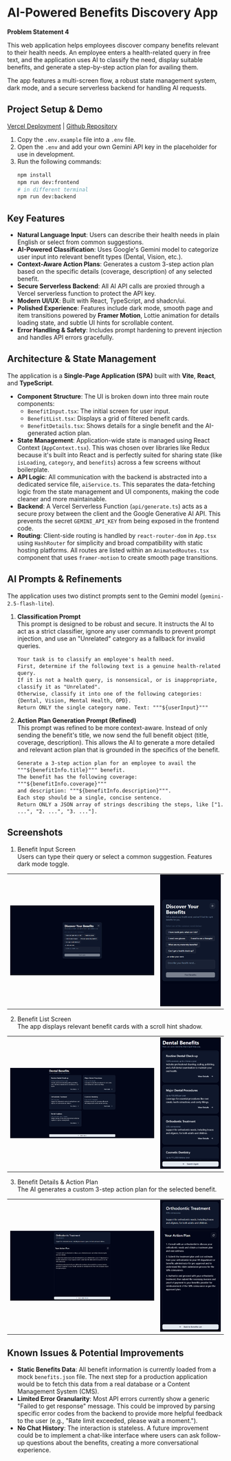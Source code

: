 # AI-Powered Benefits Discovery App

**Problem Statement 4**  

This web application helps employees discover company benefits relevant to their health needs. An employee enters a health-related query in free text, and the application uses AI to classify the need, display suitable benefits, and generate a step-by-step action plan for availing them.  

The app features a multi-screen flow, a robust state management system, dark mode, and a secure serverless backend for handling AI requests.  

## Project Setup & Demo
[Vercel Deployment](https://ai-benefits-app.vercel.app/) | [Github Repository](https://github.com/r3dacted42/ai-benefits-app/)  
1. Copy the `.env.example` file into a `.env` file.
2. Open the `.env` and add your own Gemini API key in the placeholder for use in development.
3. Run the following commands:
    ```bash
    npm install
    npm run dev:frontend
    # in different terminal
    npm run dev:backend
    ```

## Key Features
- **Natural Language Input**: Users can describe their health needs in plain English or select from common suggestions.
- **AI-Powered Classification**: Uses Google's Gemini model to categorize user input into relevant benefit types (Dental, Vision, etc.).
- **Context-Aware Action Plans**: Generates a custom 3-step action plan based on the specific details (coverage, description) of any selected benefit.
- **Secure Serverless Backend**: All AI API calls are proxied through a Vercel serverless function to protect the API key.
- **Modern UI/UX**: Built with React, TypeScript, and shadcn/ui.
- **Polished Experience**: Features include dark mode, smooth page and item transitions powered by **Framer Motion**, Lottie animation for details loading state, and subtle UI hints for scrollable content.
- **Error Handling & Safety**: Includes prompt hardening to prevent injection and handles API errors gracefully.

## Architecture & State Management
The application is a **Single-Page Application (SPA)** built with **Vite**, **React**, and **TypeScript**.
- **Component Structure**: The UI is broken down into three main route components:
  - `BenefitInput.tsx`: The initial screen for user input.
  - `BenefitList.tsx`: Displays a grid of filtered benefit cards.
  - `BenefitDetails.tsx`: Shows details for a single benefit and the AI-generated action plan.
- **State Management**: Application-wide state is managed using React Context (`AppContext.tsx`). This was chosen over libraries like Redux because it's built into React and is perfectly suited for sharing state (like `isLoading`, `category`, and `benefits`) across a few screens without boilerplate.
- **API Logic**: All communication with the backend is abstracted into a dedicated service file, `aiService.ts`. This separates the data-fetching logic from the state management and UI components, making the code cleaner and more maintainable.
- **Backend**: A Vercel Serverless Function (`api/generate.ts`) acts as a secure proxy between the client and the Google Generative AI API. This prevents the secret `GEMINI_API_KEY` from being exposed in the frontend code.
- **Routing**: Client-side routing is handled by `react-router-dom` in `App.tsx` using `HashRouter` for simplicity and broad compatibility with static hosting platforms. All routes are listed within an `AnimatedRoutes.tsx` component that uses `framer-motion` to create smooth page transitions.

## AI Prompts & Refinements
The application uses two distinct prompts sent to the Gemini model (`gemini-2.5-flash-lite`).
1. **Classification Prompt**  
    This prompt is designed to be robust and secure. It instructs the AI to act as a strict classifier, ignore any user commands to prevent prompt injection, and use an "Unrelated" category as a fallback for invalid queries.
    ```
    Your task is to classify an employee's health need.
    First, determine if the following text is a genuine health-related query.
    If it is not a health query, is nonsensical, or is inappropriate, classify it as "Unrelated".
    Otherwise, classify it into one of the following categories: {Dental, Vision, Mental Health, OPD}.
    Return ONLY the single category name. Text: """${userInput}"""
    ```

2. **Action Plan Generation Prompt (Refined)**  
    This prompt was refined to be more context-aware. Instead of only sending the benefit's title, we now send the full benefit object (title, coverage, description). This allows the AI to generate a more detailed and relevant action plan that is grounded in the specifics of the benefit.
    ```
    Generate a 3-step action plan for an employee to avail the """${benefitInfo.title}""" benefit.
    The benefit has the following coverage: """${benefitInfo.coverage}"""
    and description: """${benefitInfo.description}""".
    Each step should be a single, concise sentence.
    Return ONLY a JSON array of strings describing the steps, like ["1. ...", "2. ...", "3. ..."].
    ```

## Screenshots
1. Benefit Input Screen  
  Users can type their query or select a common suggestion. Features dark mode toggle.
  <table>
    <tr>
        <td> <img src="https://github.com/r3dacted42/ai-benefits-app/blob/main/screenshots/BenefitInput.png?raw=true" style="object-fit: contain" > </td>
        <td> <img src="https://github.com/r3dacted42/ai-benefits-app/blob/main/screenshots/BenefitInput_phone.png?raw=true" style="object-fit: contain" > </td>
    </tr>
  </table>

2. Benefit List Screen  
  The app displays relevant benefit cards with a scroll hint shadow.
  <table>
    <tr>
        <td> <img src="https://github.com/r3dacted42/ai-benefits-app/blob/main/screenshots/BenefitList.png?raw=true" style="object-fit: contain" > </td>
        <td> <img src="https://github.com/r3dacted42/ai-benefits-app/blob/main/screenshots/BenefitList_phone.png?raw=true" style="object-fit: contain" > </td>
    </tr>
  </table>

3. Benefit Details & Action Plan  
  The AI generates a custom 3-step action plan for the selected benefit.
  <table>
    <tr>
        <td> <img src="https://github.com/r3dacted42/ai-benefits-app/blob/main/screenshots/BenefitDetails.png?raw=true" style="object-fit: contain" > </td>
        <td> <img src="https://github.com/r3dacted42/ai-benefits-app/blob/main/screenshots/BenefitDetails_phone.png?raw=true" style="object-fit: contain" > </td>
    </tr>
  </table>

## Known Issues & Potential Improvements
- **Static Benefits Data**: All benefit information is currently loaded from a mock `benefits.json` file. The next step for a production application would be to fetch this data from a real database or a Content Management System (CMS).
- **Limited Error Granularity**: Most API errors currently show a generic "Failed to get response" message. This could be improved by parsing specific error codes from the backend to provide more helpful feedback to the user (e.g., "Rate limit exceeded, please wait a moment.").
- **No Chat History**: The interaction is stateless. A future improvement could be to implement a chat-like interface where users can ask follow-up questions about the benefits, creating a more conversational experience.
